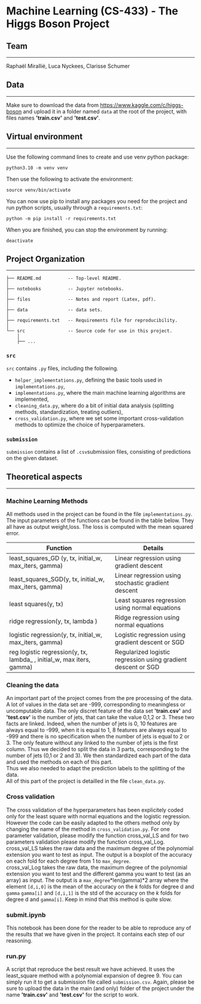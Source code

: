 # Machine Learning (CS-433) - The Higgs Boson Project

## Team

---

Raphaël Mirallié, Luca Nyckees, Clarisse Schumer

## Data

---

Make sure to download the data from https://www.kaggle.com/c/higgs-boson and upload it in a folder named `data` at the root of the project, with files names **'train.csv'** and **'test.csv'**.

## Virtual environment

---

Use the following command lines to create and use venv python package:

```
python3.10 -m venv venv
```

Then use the following to activate the environment:

```
source venv/bin/activate
```

You can now use pip to install any packages you need for the project and run python scripts, usually through a `requirements.txt`:

```
python -m pip install -r requirements.txt
```

When you are finished, you can stop the environment by running:

```
deactivate
```

## Project Organization

---

    ├── README.md          -- Top-level README.
    │
    ├── notebooks          -- Jupyter notebooks.
    │
    ├── files              -- Notes and report (Latex, pdf).
    │
    ├── data               -- data sets.
    │
    ├── requirements.txt   -- Requirements file for reproducibility.
    │
    └── src                -- Source code for use in this project.
        │
        ├── ...

### `src`

`src` contains `.py` files, including the following.

- `helper_implementations.py`, defining the basic tools used in `implementations.py`,
- `implementations.py`, where the main machine learning algorithms are implemented,
- `cleaning_data.py`, where do a bit of initial data analysis (splitting methods, standardization, treating outliers),
- `cross_validation.py`, where we set some important cross-validation methods to optimize the choice of hyperparameters.

### `submission`

`submission` contains a list of `.csv`submission files, consisting of predictions on the given dataset.

## Theoretical aspects

---

### Machine Learning Methods

All methods used in the project can be found in the file `implementations.py`. The input parameters of the functions can be found in the table below. They all have as output weight,loss. The loss is computed with the mean squared error.

| Function                                                               | Details                                                       |
| ---------------------------------------------------------------------- | ------------------------------------------------------------- |
| least_squares_GD (y, tx, initial_w, max_iters, gamma)                  | Linear regression using gradient descent                      |
| least_squares_SGD(y, tx, initial_w, max_iters, gamma)                  | Linear regression using stochastic gradient descent           |
| least squares(y, tx)                                                   | Least squares regression using normal equations               |
| ridge regression(y, tx, lambda )                                       | Ridge regression using normal equations                       |
| logistic regression(y, tx, initial_w, max_iters, gamma)                | Logistic regression using gradient descent or SGD             |
| reg logistic regression(y, tx, lambda\_ , initial_w, max iters, gamma) | Regularized logistic regression using gradient descent or SGD |

### Cleaning the data

An important part of the project comes from the pre processing of the data.\
A lot of values in the data set are -999, corresponding to meaningless or uncomputable data. The only discret feature of the data set **'train.csv'** and **'test.csv'** is the number of jets, that can take the value 0,1,2 or 3. These two facts are linked. Indeed, when the number of jets is 0, 10 features are always equal to -999, when it is equal to 1, 8 features are always equal to -999 and there is no specification when the number of jets is equal to 2 or 3. The only feature without any linked to the number of jets is the first column. Thus we decided to split the data in 3 parts, corresponding to the number of jets (0,1 or 2 and 3). We then standardized each part of the data and used the methods on each of this part.\
Thus we also needed to adapt the prediction labels to the splitting of the data.\
All of this part of the project is detailled in the file `clean_data.py`.

### Cross validation

The cross validation of the hyperparameters has been explicitely coded only for the least square with normal equations and the logistic regression. However the code can be easily adapted to the others method only by changing the name of the method in `cross_validation.py`. For one parameter validation, please modify the function cross_val_LS and for two parameters validation please modify the function cross_val_Log.\
cross_val_LS takes the raw data and the maximum degree of the polynomial extension you want to test as input. The output is a boxplot of the accuracy on each fold for each degree from 1 to `max_degree`.\
cross_val_Log takes the raw data, the maximum degree of the polynomial extension you want to test and the different gamma you want to test (as an array) as input. The output is a `max_degree`\*len(gamma)\*2 array where the element `[d,i,0]` is the mean of the accuracy on the $k$ folds for degree d and `gamma` `gamma[i]` and `[d,i,1]` is the std of the accuracy on the $k$ folds for degree d and `gamma[i]`. Keep in mind that this method is quite slow.

### submit.ipynb

This notebook has been done for the reader to be able to reproduce any of the results that we have given in the project. It contains each step of our reasoning.

### run.py

A script that reproduce the best result we have achieved. It uses the least_square method with a polynomial expansion of degree 9. You can simply run it to get a submission file called `submission.csv`. Again, please be sure to upload the data in the main (and only) folder of the project under the name **'train.csv'** and **'test.csv'** for the script to work.
